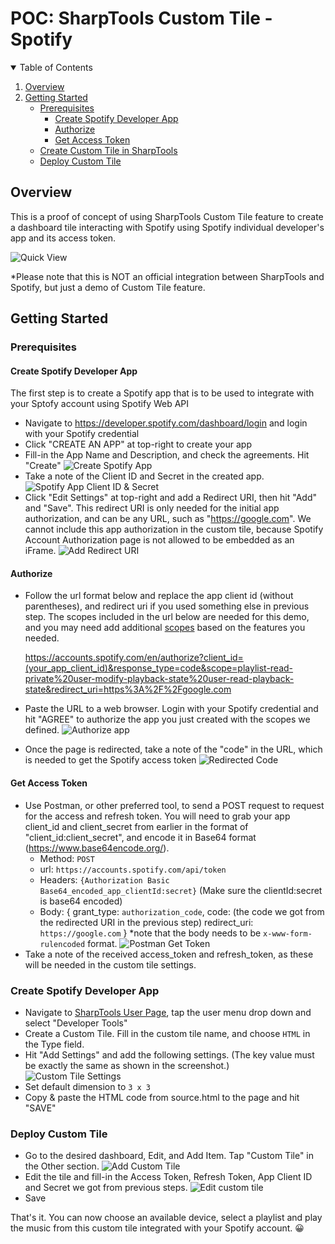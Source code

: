 # POC: SharpTools Custom Tile - Spotify
<!-- TABLE OF CONTENTS -->
<details open="open">
  <summary>Table of Contents</summary>
  <ol>
    <li>
      <a href="#overview">Overview</a>
    </li>
    <li>
      <a href="#getting-started">Getting Started</a>
      <ul>
        <li><a href="#prerequisites">Prerequisites</a>
            <ul>
                <li><a href="#create-spotify-developer-app">Create Spotify Developer App</a></li>
                <li><a href="#authorize">Authorize</a></li>
                <li><a href="#get-access-token">Get Access Token</a></li>
            </ul>
        </li>
        <li><a href="#create-custom-tile-in-sharptools">Create Custom Tile in SharpTools</a></li>
        <li><a href="#deploy-custom-tile">Deploy Custom Tile</a></li>
      </ul>
    </li>
  </ol>
</details>

## Overview

This is a proof of concept of using SharpTools Custom Tile feature to create a dashboard tile interacting with Spotify using Spotify individual developer's app and its access token. 

![Quick View](/assets/quick_view.png)

*Please note that this is NOT an official integration between SharpTools and Spotify, but just a demo of Custom Tile feature. 

## Getting Started
### Prerequisites
#### Create Spotify Developer App
The first step is to create a Spotify app that is to be used to integrate with your Sptofy account using Spotify Web API
* Navigate to https://developer.spotify.com/dashboard/login and login with your Spotify credential
* Click "CREATE AN APP" at top-right to create your app
* Fill-in the App Name and Description, and check the agreements. Hit "Create"
  ![Create Spotify App](/assets/create_spotify_app.png)
* Take a note of the Client ID and Secret in the created app.
  ![Spotify App Client ID & Secret](/assets/spotify_app_client_id_secret.png)
* Click "Edit Settings" at top-right and add a Redirect URI, then hit "Add" and "Save". This redirect URI is only needed for the initial app authorization, and can be any URL, such as "https://google.com". We cannot include this app authorization in the custom tile, because Spotify Account Authorization page is not allowed to be embedded as an iFrame. 
  ![Add Redirect URI](/assets/add_redirect_uri.png)

#### Authorize
* Follow the url format below and replace the app client id (without parentheses), and redirect uri if you used something else in previous step. The scopes included in the url below are needed for this demo, and you may need add additional [scopes](https://developer.spotify.com/documentation/general/guides/scopes/) based on the features you needed.

  https://accounts.spotify.com/en/authorize?client_id=(your_app_client_id)&response_type=code&scope=playlist-read-private%20user-modify-playback-state%20user-read-playback-state&redirect_uri=https%3A%2F%2Fgoogle.com

* Paste the URL to a web browser. Login with your Spotify credential and hit "AGREE" to authorize the app you just created with the scopes we defined. 
  ![Authorize app](/assets/authorize_app.png)
* Once the page is redirected, take a note of the "code" in the URL, which is needed to get the Spotify access token 
  ![Redirected Code](/assets/redirected_code.png)

#### Get Access Token
* Use Postman, or other preferred tool, to send a POST request to request for the access and refresh token. You will need to grab your app client_id and client_secret from earlier in the format of "client_id:client_secret", and encode it in Base64 format (https://www.base64encode.org/).
  - Method: `POST`
  - url: `https://accounts.spotify.com/api/token`
  - Headers: `{Authorization Basic Base64_encoded_app_clientId:secret}` (Make sure the clientId:secret is base64 encoded)
  - Body: {
      grant_type: `authorization_code`,
      code: (the code we got from the redirected URI in the previous step)
      redirect_uri: `https://google.com`
    }
    *note that the body needs to be `x-www-form-rulencoded` format.
  ![Postman Get Token](/assets/post_request_for_token.png)
* Take a note of the received access_token and refresh_token, as these will be needed in the custom tile settings.

### Create Spotify Developer App
* Navigate to [SharpTools User Page](https://sharptools.io/user), tap the user menu drop down and select "Developer Tools"
* Create a Custom Tile. Fill in the custom tile name, and choose `HTML` in the Type field.
* Hit "Add Settings" and add the following settings. (The key value must be exactly the same as shown in the screenshot.)
  ![Custom Tile Settings](/assets/configure_custom_tile.png)
* Set default dimension to `3 x 3`   
* Copy & paste the HTML code from source.html to the page and hit "SAVE"

### Deploy Custom Tile
* Go to the desired dashboard, Edit, and Add Item. Tap "Custom Tile" in the Other section. 
  ![Add Custom Tile](/assets/add_custom_tile.png)
* Edit the tile and fill-in the Access Token, Refresh Token, App Client ID and Secret we got from previous steps. 
  ![Edit custom tile](/assets/edit_deployed_custom_tile_settings.png)
* Save

That's it. You can now choose an available device, select a playlist and play the music from this custom tile integrated with your Spotify account.  😀